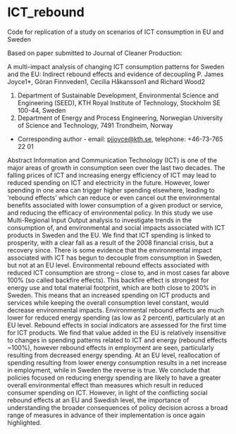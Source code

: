 # ICT_rebound
Code for replication of a study on scenarios of ICT consumption in EU and Sweden


Based on paper submitted to Journal of Cleaner Production:


A multi-impact analysis of changing ICT consumption patterns for Sweden and the EU: Indirect rebound effects and evidence of decoupling
P. James Joyce1*, Göran Finnveden1, Cecilia Håkansson1 and Richard Wood2
1.	Department of Sustainable Development, Environmental Science and Engineering (SEED), KTH Royal Institute of Technology, Stockholm SE 100-44, Sweden
2.	Department of Energy and Process Engineering, Norwegian University of Science and Technology, 7491 Trondheim, Norway
* Corresponding author - email: pjjoyce@kth.se, telephone: +46-73-765 22 01


Abstract
Information and Communication Technology (ICT) is one of the major areas of growth in consumption seen over the last two decades. The falling prices of ICT and increasing energy efficiency of ICT may lead to reduced spending on ICT and electricity in the future. However, lower spending in one area can trigger higher spending elsewhere, leading to ‘rebound effects’ which can reduce or even cancel out the environmental benefits associated with lower consumption of a given product or service, and reducing the efficacy of environmental policy. In this study we use Multi-Regional Input Output analysis to investigate trends in the consumption of, and environmental and social impacts associated with ICT products in Sweden and the EU. We find that ICT spending is linked to prosperity, with a clear fall as a result of the 2008 financial crisis, but a recovery since. There is some evidence that the environmental impact associated with ICT has begun to decouple from consumption in Sweden, but not at an EU level. Environmental rebound effects associated with reduced ICT consumption are strong – close to, and in most cases far above 100% (so called backfire effects). This backfire effect is strongest for energy use and total material footprint, which are both close to 200% in Sweden. This means that an increased spending on ICT products and services while keeping the overall consumption level constant, would decrease environmental impacts. Environmental rebound effects are much lower for reduced energy spending (as low as 2 percent), particularly at an EU level.  Rebound effects in social indicators are assessed for the first time for ICT products. We find that value added in the EU is relatively insensitive to changes in spending patterns related to ICT and energy (rebound effects ~100%), however rebound effects in employment are seen, particularly resulting from decreased energy spending. At an EU level, reallocation of spending resulting from lower energy consumption results in a net increase in employment, while in Sweden the reverse is true. We conclude that policies focused on reducing energy spending are likely to have a greater overall environmental effect than measures which result in reduced consumer spending on ICT. However, in light of the conflicting social rebound effects at an EU and Swedish level, the importance of understanding the broader consequences of policy decision across a broad range of measures in advance of their implementation is once again highlighted.
